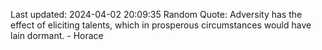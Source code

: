 Last updated: 2024-04-02 20:09:35
Random Quote: Adversity has the effect of eliciting talents, which in prosperous circumstances would have lain dormant. - Horace